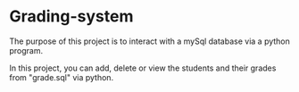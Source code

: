 # Grading-system

The purpose of this project is to interact with a mySql database via a python program.

In this project, you can add, delete or view the students and their grades from "grade.sql" via python.
